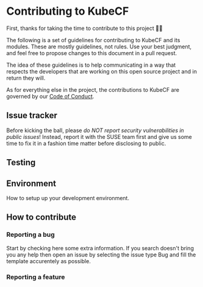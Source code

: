 # Contributing to  KubeCF

First, thanks for taking the time to contribute to this project 💪🥳

The following is a set of guidelines for contributing to KubeCF and its modules. These are mostly guidelines, not rules. Use your best judgment, and feel free to propose changes to this document in a pull request.

The idea of these guidelines is to help communicating in a way that respects the developers that are working on this open source project and in return they will.

As for everything else in the project, the contributions to KubeCF are governed by our [Code of Conduct]().

## Issue tracker

Before kicking the ball, please *do NOT report security vulnerabilities in public issues*! Instead, report it with the SUSE team first and give us some time to fix it in a fashion time matter before disclosing to public.

## Testing

## Environment

How to setup up your development environment.

## How to contribute

### Reporting a bug

Start by checking here some extra information. If you search doesn't bring you any help then open an issue by selecting the issue type Bug and fill the template accurentely as possible. 

### Reporting a feature